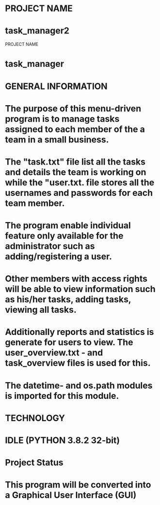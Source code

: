 # PROJECT NAME

# task_manager2

PROJECT NAME

# task_manager

# GENERAL INFORMATION

# The purpose of this menu-driven program is to manage tasks assigned to each member of the a team in a small business.
# The "task.txt" file list all the tasks and details the team is working on while the "user.txt. file stores all the usernames and passwords for each team member.
# The program enable individual feature only available for the administrator such as adding/registering a user.
# Other members with access rights will be able to view information such as his/her tasks, adding tasks, viewing all tasks.
# Additionally reports and statistics is generate for users to view. The user_overview.txt - and  task_overview files is used for this.
# The datetime- and os.path modules is imported for this module.


# TECHNOLOGY

# IDLE (PYTHON 3.8.2 32-bit)

# Project Status

# This program will be converted into a Graphical User Interface (GUI)
